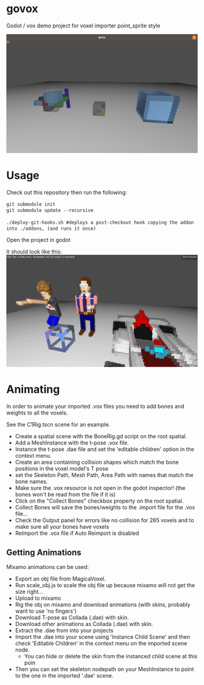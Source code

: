 # govox
Godot / vox demo project for voxel importer point_sprite style

![Static Preview](./govox.png)

# Usage
Check out this repository then run the following:

```
git submodule init
git submodule update --recursive

./deploy-git-hooks.sh #deploys a post-checkout hook copying the addon into ./addons, (and runs it once)
```

Open the project in godot

It should look like this: [![Govox Preview](./govox.gif)](https://streamable.com/s/b318z/sxcuia)

# Animating

In order to animate your imported .vox files you need to add bones and weights to all the voxels.

See the C1Rig.tscn scene for an example.

* Create a spatial scene with the BoneRig.gd script on the root spatial.
* Add a MeshInstance with the t-pose .vox file.
* Instance the t-pose .dae file and set the 'editable children' option in the context menu.
* Create an area containing collision shapes which match the bone positions in the voxel model's T pose 
* set the Skeleton Path, Mesh Path, Area Path with names that match the bone names.
* Make sure the .vox resource is not open in the godot inspector! (the bones won't be read from the file if it is)
* Click on the "Collect Bones" checkbox property on the root spatial.
* Collect Bones will save the bones/weights to the .import file for the .vox file...
* Check the Output panel for errors like  no collision for 265 voxels and to make sure all your bones have voxels
* ReImport the .vox file if Auto Reimport is disabled

## Getting Animations

Mixamo animations can be used:

* Export an obj file from MagicaVoxel.
* Run scale_obj.js to scale the obj file up because mixamo will not get the size right...
* Upload to mixamo
* Rig the obj on mixamo and download animations (with skins, probably want to use 'no fingers')
* Download T-pose as Collada (.dae) with skin.
* Download other animations as Collada (.dae) with skin.
* Extract the .dae from  into your projects
* Import the .dae into your scene using 'Instance Child Scene' and then check 'Editable Children' in the context menu on the imported scene node.
    * You can hide or delete the skin from the instanced child scene at this poin
* Then you can set the skeleton nodepath on your MeshInstance to point to the one in the imported '.dae' scene.
